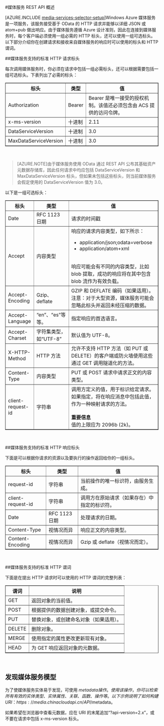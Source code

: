 <properties 
	pageTitle="媒体服务 REST API 概述 - Azure" 
	description="媒体服务 REST API 概述" 
	services="media-services" 
	documentationCenter="" 
	authors="Juliako" 
	manager="dwrede" 
	editor=""/>

<tags
	ms.service="media-services"
	ms.date="12/05/2015"
	wacn.date=""/>


#媒体服务 REST API 概述 

[AZURE.INCLUDE [media-services-selector-setup](../includes/media-services-selector-setup.md)]Windows Azure 媒体服务是一项服务，该服务接受基于 OData 的 HTTP 请求并能够以详细 JSON 或 atom+pub 做出响应。由于媒体服务遵循 Azure 设计准则，因此在连接到媒体服务时，每个客户端必须使用一组必需的 HTTP 标头，还可以使用一组可选标头。以下部分介绍你在创建请求和接收来自媒体服务的响应时可以使用的标头和 HTTP 谓词。


##媒体服务支持的标准 HTTP 请求标头

每次调用媒体服务时，你必须在请求中包括一组必需标头，还可以根据需要包括一组可选标头。下表列出了必需的标头：


<table border="1"> <tr><th>标头</th><th>类型</th><th>值</th></tr> <tr><td>Authorization</td><td>Bearer</td><td>Bearer 是唯一接受的授权机制。该值还必须包含由 ACS 提供的访问令牌。</td></tr> <tr><td>x-ms-version</td><td>十进制</td><td>2.11</td></tr> <tr><td>DataServiceVersion</td><td>十进制</td><td>3.0</td></tr> <tr><td>MaxDataServiceVersion</td><td>十进制</td><td>3.0</td></tr> </table><br/>


>[AZURE.NOTE]由于媒体服务使用 OData 通过 REST API 公布其基础资产元数据存储库，因此任何请求中均应包括 DataServiceVersion 和 MaxDataServiceVersion 标头，但如果未包括这些标头，则当前媒体服务会假定使用的 DataServiceVersion 值为 3.0。

以下是一组可选标头：

<table border="1"> <tr><th>标头</th><th>类型</th><th>值</th></tr> <tr><td>Date</td><td>RFC 1123 日期</td><td>请求的时间戳</td></tr> <tr><td>Accept</td><td>内容类型</td><td>响应的请求内容类型，如下所示：<ul><li>application/json;odata=verbose</li><li>application/atom+xml</li></ul></br> 响应可能会有不同的内容类型，比如 blob 提取，成功的响应将在其中包含 blob 流作为有效负载。</td></tr> <tr><td>Accept-Encoding</td><td>Gzip、deflate</td><td>GZIP 和 DEFLATE 编码（如果适用）。注意：对于大型资源，媒体服务可能会忽略此标头并返回未经压缩的数据。</td></tr> <tr><td>Accept-Language</td><td>“en”、“es”等等。</td><td>指定响应的首选语言。</td></tr> <tr><td>Accept-Charset</td><td>字符集类型，如“UTF-8”</td><td>默认值为 UTF-8。</td></tr> <tr><td>X-HTTP-Method</td><td>HTTP 方法</td><td>允许不支持 HTTP 方法（如 PUT 或 DELETE）的客户端或防火墙使用这些通过 GET 调用隧道化的方法。</td></tr> <tr><td>Content-Type</td><td>内容类型</td><td>PUT 或 POST 请求中请求正文的内容类型。</td></tr> <tr><td>client-request-id</td><td>字符串</td><td>调用方定义的值，用于标识给定请求。如果指定，将在响应消息中包括此值，作为一种映射请求的方法。<br/><br/> <b>重要信息</b><br/> 值的上限应为 2096b (2k)。</td></tr> </table><br/>


##媒体服务支持的标准 HTTP 响应标头

下面是可以根据你请求的资源以及要执行的操作返回给你的一组标头。


<table border="1"> <tr><th>标头</th><th>类型</th><th>值</th></tr> <tr><td>request-id</td><td>字符串</td><td>当前操作的唯一标识符，由服务生成。</td></tr> <tr><td>client-request-id</td><td>字符串</td><td>调用方在原始请求（如果存在）中指定的标识符。</td></tr> <tr><td>Date</td><td>RFC 1123 日期</td><td>处理请求的日期。</td></tr> <tr><td>Content-Type</td><td>视情况而异</td><td>响应正文的内容类型。</td></tr> <tr><td>Content-Encoding</td><td>视情况而异</td><td>Gzip 或 deflate（视情况而定）。</td></tr> </table><br/>

##媒体服务支持的标准 HTTP 谓词

下面是在提出 HTTP 请求时可以使用的 HTTP 谓词的完整列表：


<table border="1"> <tr><th>谓词</th><th>说明</th></tr> <tr><td>GET</td><td>返回对象的当前值。</td></tr> <tr><td>POST</td><td>根据提供的数据创建对象，或提交命令。</td></tr> <tr><td>PUT</td><td>替换对象，或创建命名对象（如果适用）。</td></tr> <tr><td>DELETE</td><td>删除对象。</td></tr> <tr><td>MERGE</td><td>使用指定的属性更改更新现有对象。</td></tr> <tr><td>HEAD</td><td>为 GET 响应返回对象的元数据。</td></tr> </table><br/>

## 发现媒体服务模型

为了使媒体服务实体易于发现，可使用 $metadata 操作。使用该操作，你可以检索所有有效的实体类型、实体属性、关联、函数、操作等。以下示例说明了如何构建 URI：https://media.chinacloudapi.cn/API/$metadata。

如果希望在浏览器中查看元数据，应在 URI 的末尾追加“?api-version=2.x”，或不要在请求中包括 x-ms-version 标头。


<!-- Anchors. -->


<!-- URLs. -->
  [Management Portal]: http://manage.windowsazure.cn/

<!---HONumber=76-->
